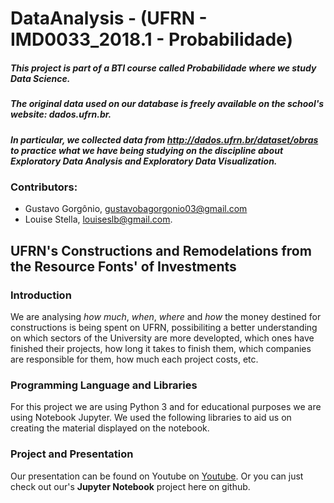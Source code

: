 # DataAnalysis - (UFRN - IMD0033\_2018.1 - Probabilidade)

##### This project is part of a **BTI** course called **Probabilidade** where we study Data Science.

##### The original data used on our database is freely available on the school's website: dados.ufrn.br.

##### In particular, we collected data from http://dados.ufrn.br/dataset/obras to practice what we have being studying on the discipline about **Exploratory Data Analysis** and **Exploratory Data Visualization**.


### Contributors:
 - Gustavo Gorgônio, gustavobagorgonio03@gmail.com
 - Louise Stella, louiseslb@gmail.com.



## UFRN's Constructions and Remodelations from the Resource Fonts' of Investments

### Introduction
We are analysing *how much*, *when*, *where* and *how* the money destined for constructions is being spent on UFRN, possibiliting a better understanding on which sectors of the University are more developted, which ones have finished their projects, how long it takes to finish them, which companies are responsible for them, how much each project costs, etc.

### Programming Language and Libraries
For this project we are using Python 3 and for educational purposes we are using Notebook Jupyter.
We used the following libraries to aid us on creating the material displayed on the notebook.

### Project and Presentation
Our presentation can be found on Youtube on [Youtube](http://dados.ufrn.br/dataset/obras).
Or you can just check out our's **Jupyter Notebook** project here on github.


